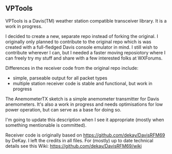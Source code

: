 VPTools
-------

VPTools is a Davis(TM) weather station compatible transceiver library. It is a work in progress.

I decided to create a new, separate repo instead of forking the original. I originally only planned to contribute to the original repo which is was created with a full-fledged Davis console emulator in mind. I still wish to contribute wherever I can, but I needed a faster moving reposiotory where I can freely try my stuff and share with a few interested folks at WXForums.

Differences in the receiver code from the original repo include:

- simple, parseable output for all packet types
- multiple station receiver code is stable and functional, but work in progress

The AnemometerTX sketch is a simple anemometer transmitter for Davis anemometers. It's also a work in progress and needs optimisations for low power operation, but can serve as a base for doing so.

I'm going to update this description when I see it appropriate (mostly when something mentionable is committed).

Receiver code is originally based on https://github.com/dekay/DavisRFM69 by DeKay. I left the credits in all files. For (mostly) up to date technical details see this Wiki: https://github.com/dekay/DavisRFM69/wiki
